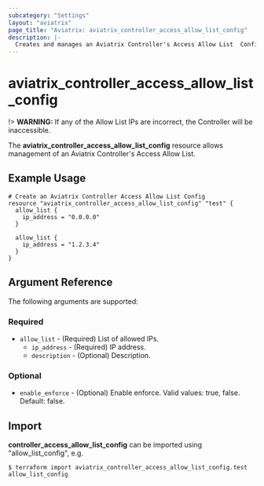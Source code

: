 ```yaml
---
subcategory: "Settings"
layout: "aviatrix"
page_title: "Aviatrix: aviatrix_controller_access_allow_list_config"
description: |-
  Creates and manages an Aviatrix Controller's Access Allow List  Config
---
```


# aviatrix_controller_access_allow_list_config

!> **WARNING:** If any of the Allow List IPs are incorrect, the Controller will be inaccessible.

The **aviatrix_controller_access_allow_list_config** resource allows management of an Aviatrix Controller's Access Allow List.

## Example Usage

```hcl
# Create an Aviatrix Controller Access Allow List Config
resource "aviatrix_controller_access_allow_list_config" "test" {
  allow_list {
    ip_address = "0.0.0.0"
  }

  allow_list {
    ip_address = "1.2.3.4"
  }
}
```

## Argument Reference

The following arguments are supported:

### Required
* `allow_list` - (Required) List of allowed IPs.
  * `ip_address` - (Required) IP address.
  * `description` - (Optional) Description.

### Optional
* `enable_enforce` - (Optional) Enable enforce. Valid values: true, false. Default: false.

## Import

**controller_access_allow_list_config** can be imported using "allow_list_config", e.g.

```
$ terraform import aviatrix_controller_access_allow_list_config.test allow_list_config
```
